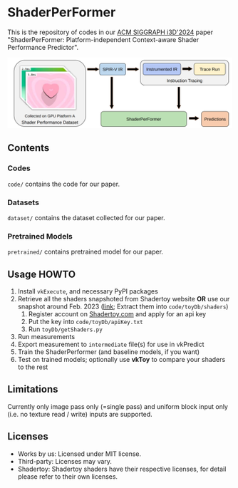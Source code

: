 # ShaderPerFormer

This is the repository of codes in our [ACM SIGGRAPH i3D'2024](https://i3dsymposium.org/2024/) paper "ShaderPerFormer: Platform-independent Context-aware Shader Performance Predictor".

![Pipeline Overview](image/PipelineOverview.png)

<!--
Consider citing our work with the following BibTeX command:
```
TODO
```
-->

## Contents

### Codes

`code/` contains the code for our paper.

### Datasets

`dataset/` contains the dataset collected for our paper.

### Pretrained Models

`pretrained/` contains pretrained model for our paper.

## Usage HOWTO

1. Install `vkExecute`, and necessary PyPI packages
2. Retrieve all the shaders snapshoted from Shadertoy website **OR** use our snapshot around Feb. 2023 ([link](); Extract them into `code/toyDb/shaders`)
   1. Register account on [Shadertoy.com](https://www.shadertoy.com) and apply for an api key
   2. Put the key into `code/toyDb/apiKey.txt`
   3. Run `toyDb/getShaders.py`
3. Run measurements
4. Export measurement to `intermediate` file(s) for use in vkPredict
5. Train the ShaderPerformer (and baseline models, if you want)
6. Test on trained models; optionally use **vkToy** to compare your shaders to the rest

## Limitations

Currently only image pass only (=single pass) and uniform block input only (i.e. no texture read / write) inputs are supported.

## Licenses

- Works by us: Licensed under MIT license.
- Third-party: Licenses may vary.
- Shadertoy: Shadertoy shaders have their respective licenses, for detail please refer to their own licenses.